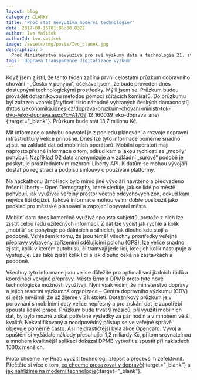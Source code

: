 ```yaml
---
layout: blog
category: CLANKY
title: 'Proč​ ​stát​ ​nevyužívá​ ​moderní​ ​technologie?'
date: 2017-09-15T01:06:00.032Z
author: Ivo Vašíček
authorId: ivo.vasicek
image: /assets/img/posts/Ivo_clanek.jpg
description: >
  Proč Ministerstvo nevyužívá pro své výzkumy data a technologie 21. století? Piráti to chtějí změnit.  
tags: 'doprava transparence digitalizace výzkum'
---
```


Když jsem zjistil, ​že tento týden začíná první celostátní průzkum dopravního chování - „Česko v
pohybu“, očekával jsem, ​že bude proveden dnes dostupnými technologickými prostředky. Mýlil jsem
se. Průzkum budou provádět dotazníkovou metodou pomocí sčítacích komisařů. Do průzkumu byl
zařazen vzorek [čtyřiceti tisíc náhodně vybraných českých domácností](https://ekonomika.idnes.cz/doprava-pruzkum-chovani-ministr-tok-dvu-/eko-doprava.aspx?c=A1709
12_160039_eko-doprava_ane){:target="_blank"}. Průzkum bude stát 13,7 milionu Kč.

Mít informace o pohybu obyvatel je z pohledu plánování a rozvoje dopravní infrastruktury velice
přínosné. Dnes lze tyto informace poměrně snadno zjistit na základě dat od mobilních operátorů.
Mobilní operátoři mají naprosto přesné informace o tom, odkud kam a jakou rychlostí se „mobily“
pohybují. Například O2 data anonymizuje a v základní „surové“ podobě je poskytuje prostřednictvím
rozhraní Liberty API. K datům se mohou vývojáři dostat po registraci a podpisu smlouvy o používání
platformy.

Na hackathonu BrnoHack bylo mimo jiné vývojáři navrženo a předvedeno řešení Liberty​ ​–​ ​Open
Demography,​ ​které sleduje, jak se lidé po městě pohybují, jak využívají veřejný prostor včetně
oddychových zón, odkud kam nejvíce lidí dojíždí. Takové informace mohou velmi dobře posloužit
jako podklad pro městské plánování a zapojení obyvatel města.

Mobilní data dnes komerčně využívá spousta subjektů, protože z nich lze zjistit celou řadu
užitečných informací. Z dat lze vyčíst jak rychle a kolik „mobilů“ se pohybuje po dálnicích a silnicích,
jak dlouho kde stojí a podobně. Vzhledem k tomu, ​že jsou téměř všechny prostředky veřejné
přepravy vybaveny zařízeními sdělujícími polohu (GPS), lze velice snadno zjistit, kolik v kterém
autobusu, či tramvaji jede lidí, kde jich kolik nastupuje a vystupuje. Lze také zjistit kolik lidí a jak
dlouho čeká na zastávkách a podobně.

Všechny tyto informace jsou velice důležité pro optimalizaci jízdních řádů a koordinaci veřejné
přepravy. Město Brno a DPMB proto tyto nové technologické možnosti využívají. Nyní však vidím, ​že
ministerstvo dopravy a jejich resortní výzkumná organizace – Centra dopravního výzkumu (CDV) si
ještě nevšimli, ​že už ​žijeme v 21. století. Dotazníkový průzkum je v porovnání s mobilními daty velice
nepřesný a pro získání dat je zapotřebí spousta lidské práce. Průzkum bude trvat 9 měsíců, při
využití mobilních dat, by bylo možné získat potřebné výsledky za pár hodin a v mnohem větší kvalitě.
Nekvalifikovaný a neodpovědný přístup se ve veřejné správě objevuje poměrně často. Asi
nejdrastičtější byla akce Opencard. Vývoj a spuštění si vyžádalo náklady přesahující 1,2 miliardy Kč,
přitom srovnatelnou a mnohem kvalitnější aplikaci dokázal DPMB vytvořit a spustit při nákladech
1000x menších.

Proto chceme my Piráti využití technologií zlepšit a především zefektivnit. Přečtěte si více o tom, [co
chceme prosazovat v dopravě](https://www.pirati.cz/program/psp2017/doprava/){:target="_blank"} a [jak nahlížíme na
moderní technologie](https://www.pirati.cz/program/psp2017/informatika/){:target="_blank"}.
